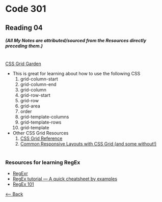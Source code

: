 # Code 301
## Reading 04
##### (All My Notes are attributed/sourced from the Resources directly preceding them.)

#
[CSS Grid Garden](https://canvas.instructure.com/courses/2433455/discussion_topics/10200205?module_item_id=39246634)
* This is great for learning about how to use the following CSS
  1. grid-column-start
  1. grid-column-end
  1. grid-column
  1. grid-row-start
  1. grid-row
  1. grid-area
  1. order
  1. grid-template-columns
  1. grid-template-rows
  1. grid-template
* Other CSS Grid Resources
  1. [CSS Grid Reference](https://css-tricks.com/snippets/css/complete-guide-grid/)
  1. [Common Responsive Layouts with CSS Grid (and some without!)](https://medium.com/samsung-internet-dev/common-responsive-layouts-with-css-grid-and-some-without-245a862f48df)

#
### Resources for learning RegEx
* [RegExr](https://regexr.com/)
* [RegEx tutorial — A quick cheatsheet by examples](https://medium.com/factory-mind/regex-tutorial-a-simple-cheatsheet-by-examples-649dc1c3f285)
* [RegEx 101](https://regex101.com/)




[<-- Back](../README.md)
